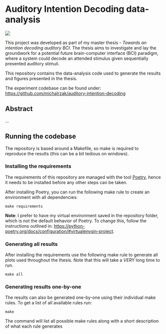 # Auditory Intention Decoding data-analysis

<a target="_blank" href="https://cookiecutter-data-science.drivendata.org/">
    <img src="https://img.shields.io/badge/CCDS-Project%20template-328F97?logo=cookiecutter" />
</a>

This project was developed as part of my master thesis - _Towards an intention decoding auditory BCI_. The thesis aims
to investigate and lay the groundwork for a potential future brain-computer interface (BCI) paradigm, where a system
could decode an attended stimulus given sequentially presented auditory stimuli.

This repository contains the data-analysis code used to generate the results and figures presented in the thesis.

The experiment codebase can be found under: <https://github.com/michalrzak/auditory-intention-decoding>

## Abstract

...

## Running the codebase

The repository is based around a Makefile, so make is required to reproduce the results (this can be a bit tedious on
windows).

### Installing the requirements

The requirements of this repository are managed with the tool [Poetry](https://python-poetry.org/), hence it needs to be
installed before any other steps can be taken.

After installing Poetry, you can run the following make rule to create an environment with all dependencies:

```
make requirements
```

**Note**: I prefer to have my virtual environment saved in the repository folder, which is not the default behavior of
Poetry. To change this, follow the instructions outlined
in: <https://python-poetry.org/docs/configuration/#virtualenvsin-project>.

### Generating all results

After installing the requirements use the following make rule to generate all plots used throughout the thesis. Note
that this will take a _VERY_ long time to run.

```
make all
```

### Generating results one-by-one

The results can also be generated one-by-one using their individual make rules. To get a list of all available rules
run:

```
make
```

The command will list all possible make rules along with a short description of what each rule generates

